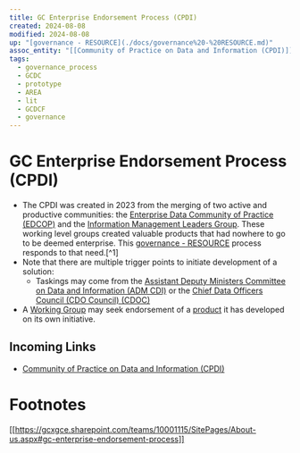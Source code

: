 ```yaml
---
title: GC Enterprise Endorsement Process (CPDI)
created: 2024-08-08
modified: 2024-08-08
up: "[governance - RESOURCE](./docs/governance%20-%20RESOURCE.md)"
assoc_entity: "[[Community of Practice on Data and Information (CPDI)]]"
tags:
  - governance_process
  - GCDC
  - prototype
  - AREA
  - lit
  - GCDCF
  - governance
---
```

# GC Enterprise Endorsement Process (CPDI)
- The CPDI was created in 2023 from the merging of two active and productive communities: the [Enterprise Data Community of Practice (EDCOP)](./Enterprise%20Data%20Community%20of%20Practice%20(EDCOP).md) and the [Information Management Leaders Group](./Information%20Management%20Leaders%20Group.md). These working level groups created valuable products that had nowhere to go to be deemed enterprise. This [governance - RESOURCE](./docs/governance%20-%20RESOURCE.md) process responds to that need.[^1]
- Note that there are multiple trigger points to initiate development of a solution:
	- Taskings may come from the [Assistant Deputy Ministers Committee on Data and Information (ADM CDI)](./Assistant%20Deputy%20Ministers%20Committee%20on%20Data%20and%20Information%20(ADM%20CDI).md) or the [Chief Data Officers Council (CDO Council) (CDOC)](./Chief%20Data%20Officers%20Council%20(CDO%20Council)%20(CDOC).md)
     
- A [Working Group](./docs/Working%20Group.md) may seek endorsement of a [product](./docs/Product.md) it has developed on its own initiative.
## Incoming Links
- [Community of Practice on Data and Information (CPDI)](./Community%20of%20Practice%20on%20Data%20and%20Information%20(CPDI).md)

# Footnotes

[[https://gcxgce.sharepoint.com/teams/10001115/SitePages/About-us.aspx#gc-enterprise-endorsement-process]]
